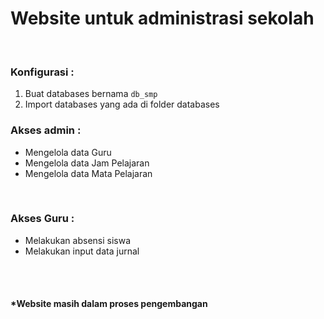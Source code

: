 <h1>Website untuk administrasi sekolah</h1>
<br>
<h3>Konfigurasi : </h3>
<ol>
	<li>Buat databases bernama <code>db_smp</code></li>
	<li>Import databases yang ada di folder databases</li>
</ol>

<h3>Akses admin : </h3>
<ul>
	<li>Mengelola data Guru</li>
	<li>Mengelola data Jam Pelajaran</li>
	<li>Mengelola data Mata Pelajaran</li>
</ul>
<br>

<h3>Akses Guru : </h3>
<ul>
	<li>Melakukan absensi siswa</li>
	<li>Melakukan input data jurnal</li>
</ul>

<br><br>
<h4>*Website masih dalam proses pengembangan</h4>
